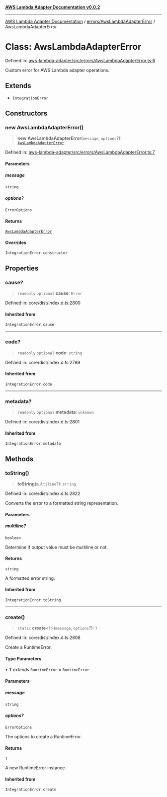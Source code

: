 [**AWS Lambda Adapter Documentation v0.0.2**](../../../README.md)

***

[AWS Lambda Adapter Documentation](../../../modules.md) / [errors/AwsLambdaAdapterError](../README.md) / AwsLambdaAdapterError

# Class: AwsLambdaAdapterError

Defined in: [aws-lambda-adapter/src/errors/AwsLambdaAdapterError.ts:6](https://github.com/stonemjs/aws-lambda-adapter/blob/b2e29f567ac56717023f9597000ee3f0d0278093/src/errors/AwsLambdaAdapterError.ts#L6)

Custom error for AWS Lambda adapter operations.

## Extends

- `IntegrationError`

## Constructors

### new AwsLambdaAdapterError()

> **new AwsLambdaAdapterError**(`message`, `options`?): [`AwsLambdaAdapterError`](AwsLambdaAdapterError.md)

Defined in: [aws-lambda-adapter/src/errors/AwsLambdaAdapterError.ts:7](https://github.com/stonemjs/aws-lambda-adapter/blob/b2e29f567ac56717023f9597000ee3f0d0278093/src/errors/AwsLambdaAdapterError.ts#L7)

#### Parameters

##### message

`string`

##### options?

`ErrorOptions`

#### Returns

[`AwsLambdaAdapterError`](AwsLambdaAdapterError.md)

#### Overrides

`IntegrationError.constructor`

## Properties

### cause?

> `readonly` `optional` **cause**: `Error`

Defined in: core/dist/index.d.ts:2800

#### Inherited from

`IntegrationError.cause`

***

### code?

> `readonly` `optional` **code**: `string`

Defined in: core/dist/index.d.ts:2799

#### Inherited from

`IntegrationError.code`

***

### metadata?

> `readonly` `optional` **metadata**: `unknown`

Defined in: core/dist/index.d.ts:2801

#### Inherited from

`IntegrationError.metadata`

## Methods

### toString()

> **toString**(`multiline`?): `string`

Defined in: core/dist/index.d.ts:2822

Converts the error to a formatted string representation.

#### Parameters

##### multiline?

`boolean`

Determine if output value must be multiline or not.

#### Returns

`string`

A formatted error string.

#### Inherited from

`IntegrationError.toString`

***

### create()

> `static` **create**\<`T`\>(`message`, `options`?): `T`

Defined in: core/dist/index.d.ts:2808

Create a RuntimeError.

#### Type Parameters

• **T** *extends* `RuntimeError` = `RuntimeError`

#### Parameters

##### message

`string`

##### options?

`ErrorOptions`

The options to create a RuntimeError.

#### Returns

`T`

A new RuntimeError instance.

#### Inherited from

`IntegrationError.create`
